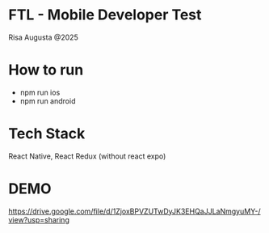 # FTL - Mobile Developer Test
Risa Augusta @2025

# How to run
- npm run ios
- npm run android

# Tech Stack
React Native, React Redux (without react expo)

# DEMO
https://drive.google.com/file/d/1ZjoxBPVZUTwDyJK3EHQaJJLaNmgyuMY-/view?usp=sharing


